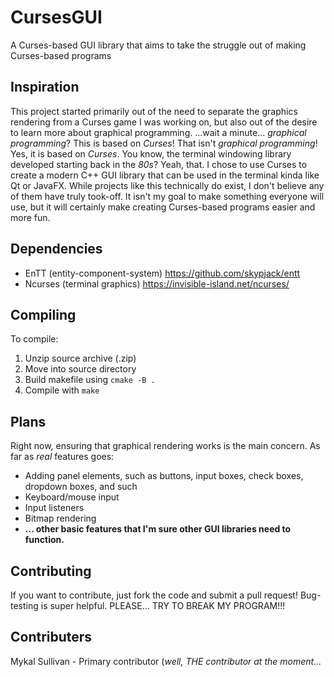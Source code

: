 # CursesGUI
A Curses-based GUI library that aims to take the struggle out of making Curses-based programs

## Inspiration
This project started primarily out of the need to separate the graphics rendering from a Curses game I was working on, but also out of the desire to learn more about graphical programming.
...wait a minute... _graphical programming_? This is based on _Curses_! That isn't _graphical programming_!
Yes, it is based on _Curses_. You know, the terminal windowing library developed starting back in the _80s_? Yeah, that.
I chose to use Curses to create a modern C++ GUI library that can be used in the terminal kinda like Qt or JavaFX. While projects like this technically do exist, I don't believe any of them have truly took-off. It isn't my goal to make something everyone will use, but it will certainly make creating Curses-based programs easier and more fun.

## Dependencies
* EnTT (entity-component-system) https://github.com/skypjack/entt
* Ncurses (terminal graphics) https://invisible-island.net/ncurses/

## Compiling
To compile:
  1. Unzip source archive (.zip)
  2. Move into source directory
  3. Build makefile using `cmake -B .`
  4. Compile with `make`

## Plans
Right now, ensuring that graphical rendering works is the main concern.
As far as _real_ features goes:
* Adding panel elements, such as buttons, input boxes, check boxes, dropdown boxes, and such
* Keyboard/mouse input
* Input listeners
* Bitmap rendering
* __... other basic features that I'm sure other GUI libraries need to function.__

## Contributing
If you want to contribute, just fork the code and submit a pull request!
Bug-testing is super helpful. PLEASE... TRY TO BREAK MY PROGRAM!!!

## Contributers
Mykal Sullivan - Primary contributor (_well, THE contributor at the moment..._
